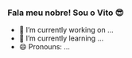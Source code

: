 ### Fala meu nobre! Sou o Vito 😎
- 🔭 I’m currently working on ...
- 🌱 I’m currently learning ...
- 😄 Pronouns: ...
<div>
  <a href="https://github.com/Vitozin1">
  <img height="180cm" scr="https://github-readme-stats.vercel.app/api?username=Vitozin1&show_icons=true&theme=dracula&include_all_commits=true&count_private=true"/>
</div>
